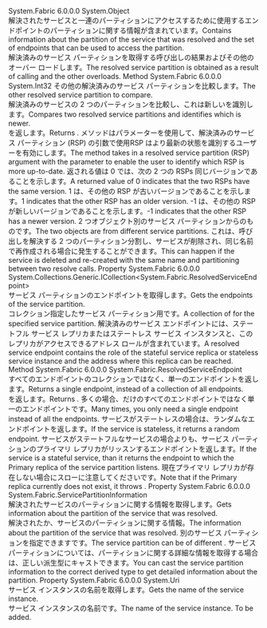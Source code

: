 <Type Name="ResolvedServicePartition" FullName="System.Fabric.ResolvedServicePartition">
  <TypeSignature Language="C#" Value="public sealed class ResolvedServicePartition" />
  <TypeSignature Language="ILAsm" Value=".class public auto ansi sealed beforefieldinit ResolvedServicePartition extends System.Object" />
  <TypeSignature Language="DocId" Value="T:System.Fabric.ResolvedServicePartition" />
  <TypeSignature Language="VB.NET" Value="Public NotInheritable Class ResolvedServicePartition" />
  <TypeSignature Language="F#" Value="type ResolvedServicePartition = class" />
  <AssemblyInfo>
    <AssemblyName>System.Fabric</AssemblyName>
    <AssemblyVersion>6.0.0.0</AssemblyVersion>
  </AssemblyInfo>
  <Base>
    <BaseTypeName>System.Object</BaseTypeName>
  </Base>
  <Interfaces />
  <Docs>
    <summary>
      <para>
            <span data-ttu-id="ca439-101">解決されたサービスと一連のパーティションにアクセスするために使用するエンドポイントのパーティションに関する情報が含まれています。</span><span class="sxs-lookup"><span data-stu-id="ca439-101">Contains information about the partition of the service that was resolved and the set of endpoints that can be used to access the partition.</span></span></para>
    </summary>
    <remarks>
      <para>
            <span data-ttu-id="ca439-102">解決済みのサービス パーティションを取得する呼び出しの結果<see cref="M:System.Fabric.FabricClient.ServiceManagementClient.ResolveServicePartitionAsync(System.Uri)" />およびその他のオーバー ロードします。</span><span class="sxs-lookup"><span data-stu-id="ca439-102">The resolved service partition is obtained as a result of calling <see cref="M:System.Fabric.FabricClient.ServiceManagementClient.ResolveServicePartitionAsync(System.Uri)" /> and the other overloads.</span></span>
            </para>
    </remarks>
  </Docs>
  <Members>
    <Member MemberName="CompareVersion">
      <MemberSignature Language="C#" Value="public int CompareVersion (System.Fabric.ResolvedServicePartition other);" />
      <MemberSignature Language="ILAsm" Value=".method public hidebysig instance int32 CompareVersion(class System.Fabric.ResolvedServicePartition other) cil managed" />
      <MemberSignature Language="DocId" Value="M:System.Fabric.ResolvedServicePartition.CompareVersion(System.Fabric.ResolvedServicePartition)" />
      <MemberSignature Language="VB.NET" Value="Public Function CompareVersion (other As ResolvedServicePartition) As Integer" />
      <MemberSignature Language="F#" Value="member this.CompareVersion : System.Fabric.ResolvedServicePartition -&gt; int" Usage="resolvedServicePartition.CompareVersion other" />
      <MemberType>Method</MemberType>
      <AssemblyInfo>
        <AssemblyName>System.Fabric</AssemblyName>
        <AssemblyVersion>6.0.0.0</AssemblyVersion>
      </AssemblyInfo>
      <ReturnValue>
        <ReturnType>System.Int32</ReturnType>
      </ReturnValue>
      <Parameters>
        <Parameter Name="other" Type="System.Fabric.ResolvedServicePartition" />
      </Parameters>
      <Docs>
        <param name="other">
          <para><span data-ttu-id="ca439-103">その他の解決済みのサービス パーティションを比較します。</span><span class="sxs-lookup"><span data-stu-id="ca439-103">The other resolved service partition to compare.</span></span></para>
        </param>
        <summary>
          <para><span data-ttu-id="ca439-104">解決済みのサービスの 2 つのパーティションを比較し、これは新しいを識別します。</span><span class="sxs-lookup"><span data-stu-id="ca439-104">Compares two resolved service partitions and identifies which is newer.</span></span> </para>
        </summary>
        <returns>
          <para><span data-ttu-id="ca439-105"><see cref="T:System.Int32" /> を返します。</span><span class="sxs-lookup"><span data-stu-id="ca439-105">Returns <see cref="T:System.Int32" />.</span></span></para>
        </returns>
        <remarks>
          <para><span data-ttu-id="ca439-106"><see cref="M:System.Fabric.ResolvedServicePartition.CompareVersion(System.Fabric.ResolvedServicePartition)" />メソッドはパラメーターを使用して、解決済みのサービス パーティション (RSP) の引数で使用<paramref name="other" />RSP はより最新の状態を識別するユーザーを有効にします。</span><span class="sxs-lookup"><span data-stu-id="ca439-106">The <see cref="M:System.Fabric.ResolvedServicePartition.CompareVersion(System.Fabric.ResolvedServicePartition)" /> method takes in a resolved service partition (RSP) argument with the parameter <paramref name="other" /> to enable the user to identify which RSP is more up-to-date.</span></span> <span data-ttu-id="ca439-107">返される値は 0 では、次の 2 つの RSPs 同じバージョンであることを示します。</span><span class="sxs-lookup"><span data-stu-id="ca439-107">A returned value of 0 indicates that the two RSPs have the same version.</span></span> <span data-ttu-id="ca439-108">1 は、その他の RSP が古いバージョンであることを示します。</span><span class="sxs-lookup"><span data-stu-id="ca439-108">1 indicates that the other RSP has an older version.</span></span> <span data-ttu-id="ca439-109">-1 は、その他の RSP が新しいバージョンであることを示します。</span><span class="sxs-lookup"><span data-stu-id="ca439-109">-1 indicates that the other RSP has a newer version.</span></span> </para>
        </remarks>
        <exception cref="T:System.Fabric.FabricException">
          <para><span data-ttu-id="ca439-110">2 つ<see cref="T:System.Fabric.ResolvedServicePartition" />オブジェクト別のサービス パーティションからのものです。</span><span class="sxs-lookup"><span data-stu-id="ca439-110">The two <see cref="T:System.Fabric.ResolvedServicePartition" /> objects are from different service partitions.</span></span> <span data-ttu-id="ca439-111">これは、呼び出しを解決する 2 つのパーティション分割し、サービスが削除され、同じ名前で再作成される場合に発生することができます。</span><span class="sxs-lookup"><span data-stu-id="ca439-111">This can happen if the service is deleted and re-created with the same name and partitioning between two resolve calls.</span></span></para>
        </exception>
      </Docs>
    </Member>
    <Member MemberName="Endpoints">
      <MemberSignature Language="C#" Value="public System.Collections.Generic.ICollection&lt;System.Fabric.ResolvedServiceEndpoint&gt; Endpoints { get; }" />
      <MemberSignature Language="ILAsm" Value=".property instance class System.Collections.Generic.ICollection`1&lt;class System.Fabric.ResolvedServiceEndpoint&gt; Endpoints" />
      <MemberSignature Language="DocId" Value="P:System.Fabric.ResolvedServicePartition.Endpoints" />
      <MemberSignature Language="VB.NET" Value="Public ReadOnly Property Endpoints As ICollection(Of ResolvedServiceEndpoint)" />
      <MemberSignature Language="F#" Value="member this.Endpoints : System.Collections.Generic.ICollection&lt;System.Fabric.ResolvedServiceEndpoint&gt;" Usage="System.Fabric.ResolvedServicePartition.Endpoints" />
      <MemberType>Property</MemberType>
      <AssemblyInfo>
        <AssemblyName>System.Fabric</AssemblyName>
        <AssemblyVersion>6.0.0.0</AssemblyVersion>
      </AssemblyInfo>
      <ReturnValue>
        <ReturnType>System.Collections.Generic.ICollection&lt;System.Fabric.ResolvedServiceEndpoint&gt;</ReturnType>
      </ReturnValue>
      <Docs>
        <summary>
          <para><span data-ttu-id="ca439-112">サービス パーティションのエンドポイントを取得します。</span><span class="sxs-lookup"><span data-stu-id="ca439-112">Gets the endpoints of the service partition.</span></span></para>
        </summary>
        <value>
          <para><span data-ttu-id="ca439-113">コレクション<see cref="T:System.Fabric.ResolvedServiceEndpoint" />指定したサービス パーティション用です。</span><span class="sxs-lookup"><span data-stu-id="ca439-113">A collection of <see cref="T:System.Fabric.ResolvedServiceEndpoint" /> for the specified service partition.</span></span></para>
        </value>
        <remarks>
          <para><span data-ttu-id="ca439-114">解決済みのサービス エンドポイントには、ステートフル サービス レプリカまたはステートレス サービス インスタンスと、このレプリカがアクセスできるアドレス ロールが含まれています。</span><span class="sxs-lookup"><span data-stu-id="ca439-114">A resolved service endpoint contains the role of the stateful service replica or stateless service instance and the address where this replica can be reached.</span></span></para>
        </remarks>
      </Docs>
    </Member>
    <Member MemberName="GetEndpoint">
      <MemberSignature Language="C#" Value="public System.Fabric.ResolvedServiceEndpoint GetEndpoint ();" />
      <MemberSignature Language="ILAsm" Value=".method public hidebysig instance class System.Fabric.ResolvedServiceEndpoint GetEndpoint() cil managed" />
      <MemberSignature Language="DocId" Value="M:System.Fabric.ResolvedServicePartition.GetEndpoint" />
      <MemberSignature Language="VB.NET" Value="Public Function GetEndpoint () As ResolvedServiceEndpoint" />
      <MemberSignature Language="F#" Value="member this.GetEndpoint : unit -&gt; System.Fabric.ResolvedServiceEndpoint" Usage="resolvedServicePartition.GetEndpoint " />
      <MemberType>Method</MemberType>
      <AssemblyInfo>
        <AssemblyName>System.Fabric</AssemblyName>
        <AssemblyVersion>6.0.0.0</AssemblyVersion>
      </AssemblyInfo>
      <ReturnValue>
        <ReturnType>System.Fabric.ResolvedServiceEndpoint</ReturnType>
      </ReturnValue>
      <Parameters />
      <Docs>
        <summary>
          <para><span data-ttu-id="ca439-115">すべてのエンドポイントのコレクションではなく、単一のエンドポイントを返します。</span><span class="sxs-lookup"><span data-stu-id="ca439-115">Returns a single endpoint, instead of a collection of all endpoints.</span></span> </para>
        </summary>
        <returns>
          <para><span data-ttu-id="ca439-116"><see cref="T:System.Fabric.ResolvedServiceEndpoint" /> を返します。</span><span class="sxs-lookup"><span data-stu-id="ca439-116">Returns <see cref="T:System.Fabric.ResolvedServiceEndpoint" />.</span></span></para>
        </returns>
        <remarks>
          <para><span data-ttu-id="ca439-117">多くの場合、だけのすべてのエンドポイントではなく単一のエンドポイントです。</span><span class="sxs-lookup"><span data-stu-id="ca439-117">Many times, you only need a single endpoint instead of all the endpoints.</span></span> <span data-ttu-id="ca439-118">サービスがステートレスの場合は、ランダムなエンドポイントを返します。</span><span class="sxs-lookup"><span data-stu-id="ca439-118">If the service is stateless, it returns a random endpoint.</span></span> <span data-ttu-id="ca439-119">サービスがステートフルなサービスの場合よりも、サービス パーティションのプライマリ レプリカがリッスンするエンドポイントを返します。</span><span class="sxs-lookup"><span data-stu-id="ca439-119">If the service is a stateful service, than it returns the endpoint to which the Primary replica of the service partition listens.</span></span> <span data-ttu-id="ca439-120">現在プライマリ レプリカが存在しない場合にスローに注意してください<see cref="T:System.Fabric.FabricException" />です。</span><span class="sxs-lookup"><span data-stu-id="ca439-120">Note that if the Primary replica currently does not exist, it throws <see cref="T:System.Fabric.FabricException" />.</span></span></para>
        </remarks>
      </Docs>
    </Member>
    <Member MemberName="Info">
      <MemberSignature Language="C#" Value="public System.Fabric.ServicePartitionInformation Info { get; }" />
      <MemberSignature Language="ILAsm" Value=".property instance class System.Fabric.ServicePartitionInformation Info" />
      <MemberSignature Language="DocId" Value="P:System.Fabric.ResolvedServicePartition.Info" />
      <MemberSignature Language="VB.NET" Value="Public ReadOnly Property Info As ServicePartitionInformation" />
      <MemberSignature Language="F#" Value="member this.Info : System.Fabric.ServicePartitionInformation" Usage="System.Fabric.ResolvedServicePartition.Info" />
      <MemberType>Property</MemberType>
      <AssemblyInfo>
        <AssemblyName>System.Fabric</AssemblyName>
        <AssemblyVersion>6.0.0.0</AssemblyVersion>
      </AssemblyInfo>
      <ReturnValue>
        <ReturnType>System.Fabric.ServicePartitionInformation</ReturnType>
      </ReturnValue>
      <Docs>
        <summary>
          <para><span data-ttu-id="ca439-121">解決されたサービスのパーティションに関する情報を取得します。</span><span class="sxs-lookup"><span data-stu-id="ca439-121">Gets information about the partition of the service that was resolved.</span></span></para>
        </summary>
        <value><span data-ttu-id="ca439-122">解決されたか、サービスのパーティションに関する情報。</span><span class="sxs-lookup"><span data-stu-id="ca439-122">The information about the partition of the service that was resolved.</span></span></value>
        <remarks>
          <para>
            <span data-ttu-id="ca439-123">別のサービス パーティションを指定できます<see cref="T:System.Fabric.ServicePartitionKind" />です。</span><span class="sxs-lookup"><span data-stu-id="ca439-123">The service partition can be of different <see cref="T:System.Fabric.ServicePartitionKind" />.</span></span>
            <span data-ttu-id="ca439-124">サービス パーティションについては、パーティションに関する詳細な情報を取得する場合は、正しい派生型にキャストできます。</span><span class="sxs-lookup"><span data-stu-id="ca439-124">You can cast the service partition information to the correct derived type to get detailed information about the partition.</span></span>
            </para>
        </remarks>
      </Docs>
    </Member>
    <Member MemberName="ServiceName">
      <MemberSignature Language="C#" Value="public Uri ServiceName { get; }" />
      <MemberSignature Language="ILAsm" Value=".property instance class System.Uri ServiceName" />
      <MemberSignature Language="DocId" Value="P:System.Fabric.ResolvedServicePartition.ServiceName" />
      <MemberSignature Language="VB.NET" Value="Public ReadOnly Property ServiceName As Uri" />
      <MemberSignature Language="F#" Value="member this.ServiceName : Uri" Usage="System.Fabric.ResolvedServicePartition.ServiceName" />
      <MemberType>Property</MemberType>
      <AssemblyInfo>
        <AssemblyName>System.Fabric</AssemblyName>
        <AssemblyVersion>6.0.0.0</AssemblyVersion>
      </AssemblyInfo>
      <ReturnValue>
        <ReturnType>System.Uri</ReturnType>
      </ReturnValue>
      <Docs>
        <summary>
          <para><span data-ttu-id="ca439-125">サービス インスタンスの名前を取得します。</span><span class="sxs-lookup"><span data-stu-id="ca439-125">Gets the name of the service instance.</span></span></para>
        </summary>
        <value>
          <para><span data-ttu-id="ca439-126">サービス インスタンスの名前です。</span><span class="sxs-lookup"><span data-stu-id="ca439-126">The name of the service instance.</span></span></para>
        </value>
        <remarks>To be added.</remarks>
      </Docs>
    </Member>
  </Members>
</Type>